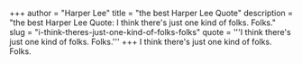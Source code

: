 +++
author = "Harper Lee"
title = "the best Harper Lee Quote"
description = "the best Harper Lee Quote: I think there's just one kind of folks. Folks."
slug = "i-think-theres-just-one-kind-of-folks-folks"
quote = '''I think there's just one kind of folks. Folks.'''
+++
I think there's just one kind of folks. Folks.
